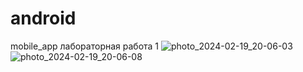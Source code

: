 # android
mobile_app
лабораторная работа 1
![photo_2024-02-19_20-06-03](https://github.com/vasilevavaleri/android/assets/153999612/2d379b53-031b-482d-9fb5-14ed656ac31a)
![photo_2024-02-19_20-06-08](https://github.com/vasilevavaleri/android/assets/153999612/32633921-1353-4ea9-b2a3-0c93fb2482d2)
